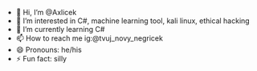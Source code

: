 - 👋 Hi, I’m @Axlicek
- 👀 I’m interested in C#, machine learning tool, kali linux, ethical hacking
- 🌱 I’m currently learning C#
- 📫 How to reach me ig:@tvuj_novy_negricek
- 😄 Pronouns: he/his
- ⚡ Fun fact: silly

<!---
zeotyx/zeotyx is a ✨ special ✨ repository because its `README.md` (this file) appears on your GitHub profile.
You can click the Preview link to take a look at your changes.
--->

